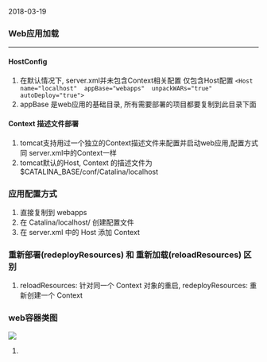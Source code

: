 2018-03-19

### Web应用加载
***

#### HostConfig
1. 在默认情况下, server.xml并未包含Context相关配置 仅包含Host配置 ``<Host name="localhost"  appBase="webapps"  unpackWARs="true" autoDeploy="true">``
2. appBase 是web应用的基础目录, 所有需要部署的项目都要复制到此目录下面

#### Context 描述文件部署
1. tomcat支持用过一个独立的Context描述文件来配置并启动web应用,配置方式同 server.xml中的Context一样
2. tomcat默认的Host, Context 的描述文件为 $CATALINA_BASE/conf/Catalina/localhost

### 应用配置方式
1. 直接复制到 webapps
2. 在 Catalina/localhost/ 创建配置文件
3. 在 server.xml 中的 Host 添加 Context

### 重新部署(redeployResources) 和 重新加载(reloadResources) 区别
1. reloadResources: 针对同一个 Context 对象的重启, redeployResources: 重新创建一个 Context

### web容器类图

![](https://github.com/t734070824/tq.java/blob/master/tq.java.tomcat/src/main/java/_tomcat_ext_framework/_3_catalina/_3_4_web_app_load/1.jpg?raw=true)

1. 